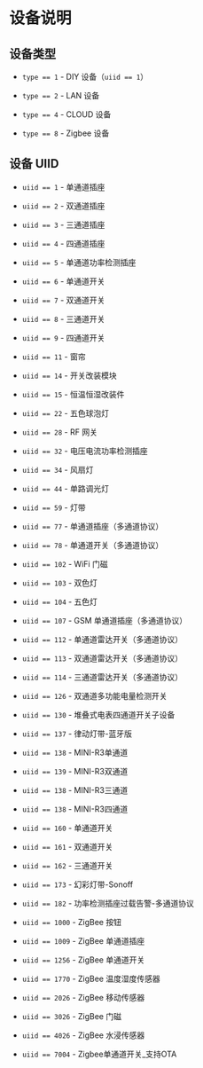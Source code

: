 # 设备说明

## 设备类型

* `type == 1` - DIY 设备（`uiid == 1`）

* `type == 2` - LAN 设备

* `type == 4` - CLOUD 设备

* `type == 8` - Zigbee 设备

## 设备 UIID

* `uiid == 1` - 单通道插座

* `uiid == 2` - 双通道插座

* `uiid == 3` - 三通道插座

* `uiid == 4` - 四通道插座

* `uiid == 5` - 单通道功率检测插座

* `uiid == 6` - 单通道开关

* `uiid == 7` - 双通道开关

* `uiid == 8` - 三通道开关

* `uiid == 9` - 四通道开关

* `uiid == 11` - 窗帘

* `uiid == 14` - 开关改装模块

* `uiid == 15` - 恒温恒湿改装件

* `uiid == 22` - 五色球泡灯

* `uiid == 28` - RF 网关

* `uiid == 32` - 电压电流功率检测插座

* `uiid == 34` - 风扇灯

* `uiid == 44` - 单路调光灯

* `uiid == 59` - 灯带

* `uiid == 77` - 单通道插座（多通道协议）

* `uiid == 78` - 单通道开关（多通道协议）

* `uiid == 102` - WiFi 门磁

* `uiid == 103` - 双色灯

* `uiid == 104` - 五色灯

* `uiid == 107` - GSM 单通道插座（多通道协议）

* `uiid == 112` - 单通道雷达开关（多通道协议）

* `uiid == 113` - 双通道雷达开关（多通道协议）

* `uiid == 114` - 三通道雷达开关（多通道协议）

* `uiid == 126` - 双通道多功能电量检测开关

* `uiid == 130` - 堆叠式电表四通道开关子设备

* `uiid == 137` - 律动灯带-蓝牙版

* `uiid == 138` - MINI-R3单通道

* `uiid == 139` - MINI-R3双通道

* `uiid == 138` - MINI-R3三通道

* `uiid == 138` - MINI-R3四通道

* `uiid == 160` - 单通道开关

* `uiid == 161` - 双通道开关

* `uiid == 162` - 三通道开关

* `uiid == 173` - 幻彩灯带-Sonoff

* `uiid == 182` - 功率检测插座过载告警-多通道协议

* `uiid == 1000` - ZigBee 按钮

* `uiid == 1009` - ZigBee 单通道插座

* `uiid == 1256` - ZigBee 单通道开关

* `uiid == 1770` - ZigBee 温度湿度传感器

* `uiid == 2026` - ZigBee 移动传感器

* `uiid == 3026` - ZigBee 门磁

* `uiid == 4026` - ZigBee 水浸传感器

* `uiid == 7004` - Zigbee单通道开关­_支持OTA
